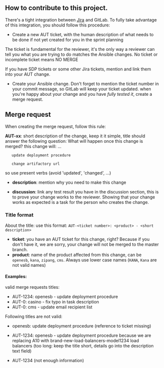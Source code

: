 ## How to contribute to this project.

There's a tight integration between [Jira](https://jira.ph.esl-asia.com/projects/AUT/issues)
and GitLab. To fully take advantage of this integration, you should follow this
procedure:

* Create a new AUT ticket, with the human description of what needs to be done if
not yet created for you in the sprint planning

The ticket is fundamental for the reviewer, it's the only way a reviewer can
tell you what you are trying to do matches the Ansible changes. No ticket or
incomplete ticket means NO MERGE

If you have SDP tickets or some other Jira tickets, mention and link them into
your AUT change.

* Create your Ansible change. Don't forget to mention the ticket number in your
commit message, so GitLab will keep your ticket updated.
when you're happy about your change and you have *fully tested it*, create a
merge request.

## Merge request
When creating the merge request, follow this rule:

**AUT-xx**: short description of the change, keep it it simple, title should
answer the following question: What will happen once this change is merged?
this change will: ...
```
   update deployment procedure
```

```
   change artifactory url
```
so use present verbs (avoid 'updated', 'changed', ...)

* **description**: mention why you need to make this change

* **discussion**: link any test result you have in the discussion section, this is
to prove your change works to the reviewer. Showing that your change works as
expected is a task for the person who creates the change.

### Title format
About the title: use this format: `AUT-<ticket number>: <product> - <short description>`

* **ticket**: you have an AUT ticket for this change, right? Because if you don't
have it, we are sorry, your change will not be merged to the master branch.
* **product**: name of the product affected from this change, can be `openesb`,
`kana`, `zipang`, `cms`. Always use lower case names (`KANA`, `Kana` are not
valid names)

#### Examples:
valid merge requests titles:

* AUT-1234: openesb - update deployment procedure
* AUT-0: casino - fix typo in task description
* AUT-0: cms - update email recipient list


Following titles are not valid:
* openesb: update deployment procedure (reference to ticket missing)

* AUT-1234: openesb - update deployment procedure because we are replacing A10
with brand-new-load-balancers-model1234 load balancers (too long: keep the
title short, details go into the description text field)

* AUT-1234 (not enough information)

